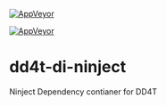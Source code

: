 
[![AppVeyor](https://ci.appveyor.com/api/projects/status/github/dd4t/dd4t-di-ninject?branch=master&svg=true&passingText=master)](https://ci.appveyor.com/project/DD4T/dd4t-di-ninject)

[![AppVeyor](https://ci.appveyor.com/api/projects/status/github/dd4t/dd4t-di-ninject?branch=develop&svg=true&passingText=develop)](https://ci.appveyor.com/project/DD4T/dd4t-di-ninject)

# dd4t-di-ninject
Ninject Dependency contianer for DD4T